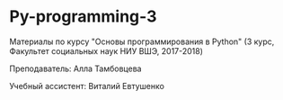 # Py-programming-3

Материалы по курсу "Основы программирования в Python" (3 курс, Факультет социальных наук НИУ ВШЭ, 2017-2018)

Преподаватель: Алла Тамбовцева

Учебный ассистент: Виталий Евтушенко
